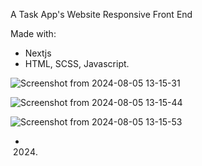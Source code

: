 A Task App's Website Responsive Front End

Made with:
- Nextjs
- HTML, SCSS, Javascript.


![Screenshot from 2024-08-05 13-15-31](https://github.com/user-attachments/assets/2b560d08-1646-478b-90af-fba6871a3299)

![Screenshot from 2024-08-05 13-15-44](https://github.com/user-attachments/assets/a7cd7af3-7d23-45c1-9816-df169bbac649)

![Screenshot from 2024-08-05 13-15-53](https://github.com/user-attachments/assets/796e7e11-6932-462a-917d-bd2bff90eacc)


- 2024.
